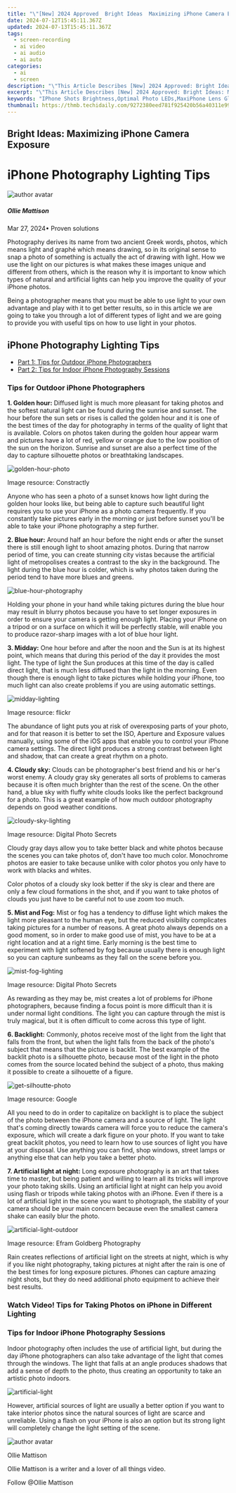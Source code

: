 ```yaml
---
title: "\"[New] 2024 Approved  Bright Ideas  Maximizing iPhone Camera Exposure\""
date: 2024-07-12T15:45:11.367Z
updated: 2024-07-13T15:45:11.367Z
tags: 
  - screen-recording
  - ai video
  - ai audio
  - ai auto
categories: 
  - ai
  - screen
description: "\"This Article Describes [New] 2024 Approved: Bright Ideas: Maximizing iPhone Camera Exposure\""
excerpt: "\"This Article Describes [New] 2024 Approved: Bright Ideas: Maximizing iPhone Camera Exposure\""
keywords: "IPhone Shots Brightness,Optimal Photo LEDs,MaxiPhone Lens Glow,Increase Phone Flash,IPhone Pixel Enhance,Boost Camera Saturation,Apple Photography Lighting"
thumbnail: https://thmb.techidaily.com/9272380eed781f925420b56a40311e99d78bb46c4ad65f2c158ff8f924f60868.jpg
---
```


## Bright Ideas: Maximizing iPhone Camera Exposure

# iPhone Photography Lighting Tips

![author avatar](https://images.wondershare.com/filmora/article-images/ollie-mattison.jpg)

##### Ollie Mattison

 Mar 27, 2024• Proven solutions

Photography derives its name from two ancient Greek words, photos, which means light and graphé which means drawing, so in its original sense to snap a photo of something is actually the act of drawing with light. How we use the light on our pictures is what makes these images unique and different from others, which is the reason why it is important to know which types of natural and artificial lights can help you improve the quality of your iPhone photos.

Being a photographer means that you must be able to use light to your own advantage and play with it to get better results, so in this article we are going to take you through a lot of different types of light and we are going to provide you with useful tips on how to use light in your photos.

## iPhone Photography Lighting Tips

* [Part 1: Tips for Outdoor iPhone Photographers](#part1)
* [Part 2: Tips for Indoor iPhone Photography Sessions](#part2)

### Tips for Outdoor iPhone Photographers

**1\. Golden hour:** Diffused light is much more pleasant for taking photos and the softest natural light can be found during the sunrise and sunset. The hour before the sun sets or rises is called the golden hour and it is one of the best times of the day for photography in terms of the quality of light that is available. Colors on photos taken during the golden hour appear warm and pictures have a lot of red, yellow or orange due to the low position of the sun on the horizon. Sunrise and sunset are also a perfect time of the day to capture silhouette photos or breathtaking landscapes.

![golden-hour-photo](https://images.wondershare.com/filmora/article-images/golden-hour-photo.jpg)

Image resource: Constractly

Anyone who has seen a photo of a sunset knows how light during the golden hour looks like, but being able to capture such beautiful light requires you to use your iPhone as a photo camera frequently. If you constantly take pictures early in the morning or just before sunset you'll be able to take your iPhone photography a step further.

**2\. Blue hour:** Around half an hour before the night ends or after the sunset there is still enough light to shoot amazing photos. During that narrow period of time, you can create stunning city vistas because the artificial light of metropolises creates a contrast to the sky in the background. The light during the blue hour is colder, which is why photos taken during the period tend to have more blues and greens.

![blue-hour-photography](https://images.wondershare.com/filmora/article-images/blue-hour-photography.jpg)

Holding your phone in your hand while taking pictures during the blue hour may result in blurry photos because you have to set longer exposures in order to ensure your camera is getting enough light. Placing your iPhone on a tripod or on a surface on which it will be perfectly stable, will enable you to produce razor-sharp images with a lot of blue hour light.

**3\. Midday:** One hour before and after the noon and the Sun is at its highest point, which means that during this period of the day it provides the most light. The type of light the Sun produces at this time of the day is called direct light, that is much less diffused than the light in the morning. Even though there is enough light to take pictures while holding your iPhone, too much light can also create problems if you are using automatic settings.

![midday-lighting](https://images.wondershare.com/filmora/article-images/midday-lighting.jpg)

Image resource: flickr

The abundance of light puts you at risk of overexposing parts of your photo, and for that reason it is better to set the ISO, Aperture and Exposure values manually, using some of the iOS apps that enable you to control your iPhone camera settings. The direct light produces a strong contrast between light and shadow, that can create a great rhythm on a photo.

**4\. Cloudy sky:** Clouds can be photographer's best friend and his or her's worst enemy. A cloudy gray sky generates all sorts of problems to cameras because it is often much brighter than the rest of the scene. On the other hand, a blue sky with fluffy white clouds looks like the perfect background for a photo. This is a great example of how much outdoor photography depends on good weather conditions.

![cloudy-sky-lighting](https://images.wondershare.com/filmora/article-images/cloudy-sky-lighting.jpg)

Image resource: Digital Photo Secrets

Cloudy gray days allow you to take better black and white photos because the scenes you can take photos of, don't have too much color. Monochrome photos are easier to take because unlike with color photos you only have to work with blacks and whites.

Color photos of a cloudy sky look better if the sky is clear and there are only a few cloud formations in the shot, and if you want to take photos of clouds you just have to be careful not to use zoom too much.

**5\. Mist and Fog:** Mist or fog has a tendency to diffuse light which makes the light more pleasant to the human eye, but the reduced visibility complicates taking pictures for a number of reasons. A great photo always depends on a good moment, so in order to make good use of mist, you have to be at a right location and at a right time. Early morning is the best time to experiment with light softened by fog because usually there is enough light so you can capture sunbeams as they fall on the scene before you.

![mist-fog-lighting](https://images.wondershare.com/filmora/article-images/mist-fog-lighting.jpg)

Image resource: Digital Photo Secrets

As rewarding as they may be, mist creates a lot of problems for iPhone photographers, because finding a focus point is more difficult than it is under normal light conditions. The light you can capture through the mist is truly magical, but it is often difficult to come across this type of light.

**6\. Backlight:** Commonly, photos receive most of the light from the light that falls from the front, but when the light falls from the back of the photo's subject that means that the picture is backlit. The best example of the backlit photo is a silhouette photo, because most of the light in the photo comes from the source located behind the subject of a photo, thus making it possible to create a silhouette of a figure.

![get-silhoutte-photo](https://images.wondershare.com/filmora/article-images/get-silhoutte-photo.jpg)

Image resource: Google

All you need to do in order to capitalize on backlight is to place the subject of the photo between the iPhone camera and a source of light. The light that's coming directly towards camera will force you to reduce the camera's exposure, which will create a dark figure on your photo. If you want to take great backlit photos, you need to learn how to use sources of light you have at your disposal. Use anything you can find, shop windows, street lamps or anything else that can help you take a better photo.

**7\. Artificial light at night:** Long exposure photography is an art that takes time to master, but being patient and willing to learn all its tricks will improve your photo taking skills. Using an artificial light at night can help you avoid using flash or tripods while taking photos with an iPhone. Even if there is a lot of artificial light in the scene you want to photograph, the stability of your camera should be your main concern because even the smallest camera shake can easily blur the photo.

![artificial-light-outdoor](https://images.wondershare.com/filmora/article-images/artificial-light-outdoor.jpg)

Image resource: Efram Goldberg Photography

Rain creates reflections of artificial light on the streets at night, which is why if you like night photography, taking pictures at night after the rain is one of the best times for long exposure pictures. iPhones can capture amazing night shots, but they do need additional photo equipment to achieve their best results.

### Watch Video! Tips for Taking Photos on iPhone in Different Lighting

### Tips for Indoor iPhone Photography Sessions

Indoor photography often includes the use of artificial light, but during the day iPhone photographers can also take advantage of the light that comes through the windows. The light that falls at an angle produces shadows that add a sense of depth to the photo, thus creating an opportunity to take an artistic photo indoors.

![artificial-light](https://images.wondershare.com/filmora/article-images/artificial-light.jpg)

However, artificial sources of light are usually a better option if you want to take interior photos since the natural sources of light are scarce and unreliable. Using a flash on your iPhone is also an option but its strong light will completely change the light setting of the scene.

![author avatar](https://images.wondershare.com/filmora/article-images/ollie-mattison.jpg)

Ollie Mattison

Ollie Mattison is a writer and a lover of all things video.

Follow @Ollie Mattison


<ins class="adsbygoogle"
     style="display:block"
     data-ad-format="autorelaxed"
     data-ad-client="ca-pub-7571918770474297"
     data-ad-slot="1223367746"></ins>



<ins class="adsbygoogle"
     style="display:block"
     data-ad-client="ca-pub-7571918770474297"
     data-ad-slot="8358498916"
     data-ad-format="auto"
     data-full-width-responsive="true"></ins>





